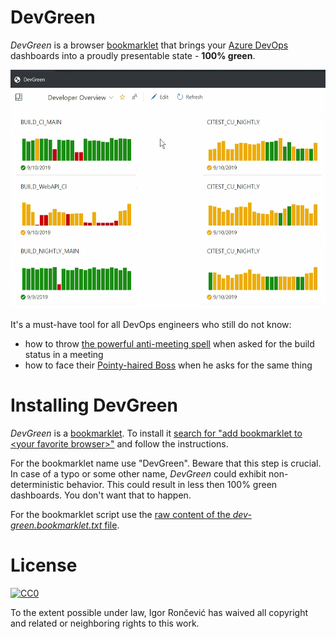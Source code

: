 # DevGreen

*DevGreen* is a browser [bookmarklet](https://en.wikipedia.org/wiki/Bookmarklet) that brings your [Azure DevOps](https://azure.microsoft.com/en-us/services/devops/) dashboards into a proudly presentable state - **100% green**.

<p align="center">
    <img src="devgreen-in-action.gif" alt="DevGreen in Action" style="max-width:100%;">
</p>

It's a must-have tool for all DevOps engineers who still do not know:

- how to throw [the powerful anti-meeting spell](https://dilbert.com/strip/2007-09-09) when asked for the build status in a meeting
- how to face their [Pointy-haired Boss](https://en.wikipedia.org/wiki/Pointy-haired_Boss) when he asks for the same thing

# Installing DevGreen

*DevGreen* is a [bookmarklet](https://en.wikipedia.org/wiki/Bookmarklet). To install it [search for "add bookmarklet to &lt;your favorite browser&gt;"](https://lmgtfy.com/?q=add+bookmarklet+to+%3Cyour+favorite+browser%3E) and follow the instructions.

For the bookmarklet name use "DevGreen". Beware that this step is crucial. In case of a typo or some other name, *DevGreen* could exhibit non-deterministic behavior. This could result in less then 100% green dashboards. You don't want that to happen.

For the bookmarklet script use the [raw content of the *dev-green.bookmarklet.txt* file](https://raw.githubusercontent.com/ironcev/DevGreen/master/dev-green.bookmarklet.txt).

# License
[![CC0](http://mirrors.creativecommons.org/presskit/buttons/88x31/svg/cc-zero.svg)](http://creativecommons.org/publicdomain/zero/1.0)

To the extent possible under law, Igor Rončević has waived all copyright and related or neighboring rights to this work.